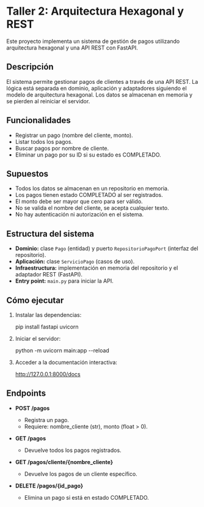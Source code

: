 # Taller 2: Arquitectura Hexagonal y REST

Este proyecto implementa un sistema de gestión de pagos utilizando arquitectura hexagonal y una API REST con FastAPI.

## Descripción

El sistema permite gestionar pagos de clientes a través de una API REST. La lógica está separada en dominio, aplicación y adaptadores siguiendo el modelo de arquitectura hexagonal. Los datos se almacenan en memoria y se pierden al reiniciar el servidor.

## Funcionalidades

- Registrar un pago (nombre del cliente, monto).
- Listar todos los pagos.
- Buscar pagos por nombre de cliente.
- Eliminar un pago por su ID si su estado es COMPLETADO.

## Supuestos

- Todos los datos se almacenan en un repositorio en memoria.
- Los pagos tienen estado COMPLETADO al ser registrados.
- El monto debe ser mayor que cero para ser válido.
- No se valida el nombre del cliente, se acepta cualquier texto.
- No hay autenticación ni autorización en el sistema.

## Estructura del sistema

- **Dominio:** clase `Pago` (entidad) y puerto `RepositorioPagoPort` (interfaz del repositorio).
- **Aplicación:** clase `ServicioPago` (casos de uso).
- **Infraestructura:** implementación en memoria del repositorio y el adaptador REST (FastAPI).
- **Entry point:** `main.py` para iniciar la API.

## Cómo ejecutar

1. Instalar las dependencias:

   pip install fastapi uvicorn


2. Iniciar el servidor:

   python -m uvicorn main:app --reload


3. Acceder a la documentación interactiva:

   http://127.0.0.1:8000/docs


## Endpoints

- **POST /pagos**
  - Registra un pago.
  - Requiere: nombre_cliente (str), monto (float > 0).

- **GET /pagos**
  - Devuelve todos los pagos registrados.

- **GET /pagos/cliente/{nombre_cliente}**
  - Devuelve los pagos de un cliente específico.

- **DELETE /pagos/{id_pago}**
  - Elimina un pago si está en estado COMPLETADO.

